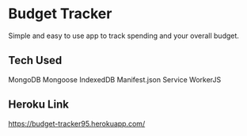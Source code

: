 # Budget Tracker
Simple and easy to use app to track spending and your overall budget.

## Tech Used
MongoDB
Mongoose
IndexedDB
Manifest.json
Service WorkerJS

## Heroku Link
https://budget-tracker95.herokuapp.com/